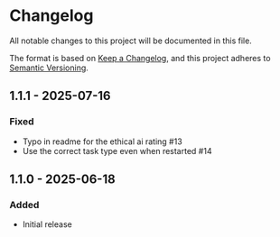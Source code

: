 # Changelog

All notable changes to this project will be documented in this file.

The format is based on [Keep a Changelog](https://keepachangelog.com/en/1.1.0/),
and this project adheres to [Semantic Versioning](https://semver.org/spec/v2.0.0.html).

## 1.1.1 - 2025-07-16

### Fixed

- Typo in readme for the ethical ai rating #13
- Use the correct task type even when restarted #14

## 1.1.0 - 2025-06-18

### Added

- Initial release
